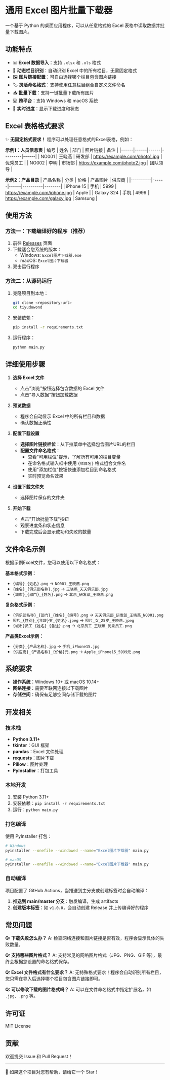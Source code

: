# 通用 Excel 图片批量下载器

一个基于 Python 的桌面应用程序，可以从任意格式的 Excel 表格中读取数据并批量下载图片。

## 功能特点

- 📊 **Excel 数据导入**：支持 `.xlsx` 和 `.xls` 格式
- 🔧 **动态栏目识别**：自动识别 Excel 中的所有栏目，无需固定格式
- 🖼️ **图片链接配置**：可自由选择哪个栏目包含图片链接
- 🏷️ **灵活命名格式**：支持使用任意栏目组合自定义文件命名
- 📥 **批量下载**：支持一键批量下载所有图片
- 💻 **跨平台**：支持 Windows 和 macOS 系统
- 🔄 **实时进度**：显示下载进度和状态

## Excel 表格格式要求

✨ **无固定格式要求！** 程序可以处理任意格式的Excel表格，例如：

**示例1：人员信息表**
| 编号 | 姓名 | 部门 | 照片链接 | 备注 |
|------|------|------|---------|------|
| NO001 | 王晓燕 | 研发部 | https://example.com/photo1.jpg | 优秀员工 |
| NO002 | 李明 | 市场部 | https://example.com/photo2.jpg | 团队领导 |

**示例2：产品目录**
| 产品名称 | 分类 | 价格 | 产品图片 | 供应商 |
|----------|------|------|----------|--------|
| iPhone 15 | 手机 | 5999 | https://example.com/iphone.jpg | Apple |
| Galaxy S24 | 手机 | 4999 | https://example.com/galaxy.jpg | Samsung |

## 使用方法

### 方法一：下载编译好的程序（推荐）

1. 前往 [Releases](../../releases) 页面
2. 下载适合您系统的版本：
   - Windows: `Excel图片下载器.exe`
   - macOS: `Excel图片下载器`
3. 双击运行程序

### 方法二：从源码运行

1. 克隆项目到本地：
   ```bash
   git clone <repository-url>
   cd tiyudowond
   ```

2. 安装依赖：
   ```bash
   pip install -r requirements.txt
   ```

3. 运行程序：
   ```bash
   python main.py
   ```

## 详细使用步骤

1. **选择 Excel 文件**
   - 点击"浏览"按钮选择包含数据的 Excel 文件
   - 点击"导入数据"按钮加载数据

2. **预览数据**
   - 程序会自动显示 Excel 中的所有栏目和数据
   - 确认数据正确性

3. **配置下载设置**
   - **选择图片链接栏位**：从下拉菜单中选择包含图片URL的栏目
   - **配置文件命名格式**：
     - 查看"可用栏位"提示，了解所有可用的栏目变量
     - 在命名格式输入框中使用 `{栏目名}` 格式组合文件名
     - 使用"添加栏位"按钮快速添加栏目到命名格式
     - 实时预览命名效果

4. **设置下载文件夹**
   - 选择图片保存的文件夹

5. **开始下载**
   - 点击"开始批量下载"按钮
   - 观察进度条和状态信息
   - 下载完成后会显示成功和失败的数量

## 文件命名示例

根据示例Excel文件，您可以使用以下命名格式：

**基本格式示例：**
- `{编号}_{姓名}.png` → `NO001_王晓燕.png`
- `{姓名}_{俱乐部名称}.jpg` → `王晓燕_天天俱乐部.jpg`
- `{城市}_{部门}_{姓名}.png` → `北京_研发部_王晓燕.png`

**复杂格式示例：**
- `{俱乐部名称}_{部门}_{姓名}_{编号}.png` → `天天俱乐部_研发部_王晓燕_NO001.png`
- `照片_{性别}_{年龄}岁_{姓名}.jpeg` → `照片_女_25岁_王晓燕.jpeg`
- `{城市}员工_{姓名}_{备注}.png` → `北京员工_王晓燕_优秀员工.png`

**产品类Excel示例：**
- `{分类}_{产品名称}.jpg` → `手机_iPhone15.jpg`
- `{供应商}_{产品名称}_{价格}元.png` → `Apple_iPhone15_5999元.png`

## 系统要求

- **操作系统**：Windows 10+ 或 macOS 10.14+
- **网络连接**：需要互联网连接以下载图片
- **存储空间**：确保有足够空间存储下载的图片

## 开发相关

### 技术栈

- **Python 3.11+**
- **tkinter**：GUI 框架
- **pandas**：Excel 文件处理
- **requests**：图片下载
- **Pillow**：图片处理
- **PyInstaller**：打包工具

### 本地开发

1. 安装 Python 3.11+
2. 安装依赖：`pip install -r requirements.txt`
3. 运行：`python main.py`

### 打包编译

使用 PyInstaller 打包：

```bash
# Windows
pyinstaller --onefile --windowed --name="Excel图片下载器" main.py

# macOS
pyinstaller --onefile --windowed --name="Excel图片下载器" main.py
```

### 自动编译

项目配置了 GitHub Actions，当推送到主分支或创建标签时会自动编译：

1. **推送到 main/master 分支**：触发编译，生成 artifacts
2. **创建版本标签**：如 `v1.0.0`，会自动创建 Release 并上传编译好的程序

## 常见问题

**Q: 下载失败怎么办？**
A: 检查网络连接和图片链接是否有效，程序会显示具体的失败数量。

**Q: 支持哪些图片格式？**
A: 支持常见的网络图片格式（JPG、PNG、GIF 等），最终会根据您设置的命名格式保存。

**Q: Excel 文件格式有什么要求？**
A: 无特殊格式要求！程序会自动识别所有栏目，您只需在导入后选择哪个栏目包含图片链接即可。

**Q: 可以修改下载的图片格式吗？**
A: 可以在文件命名格式中指定扩展名，如 `.jpg`、`.png` 等。

## 许可证

MIT License

## 贡献

欢迎提交 Issue 和 Pull Request！

---

🌟 如果这个项目对您有帮助，请给它一个 Star！
